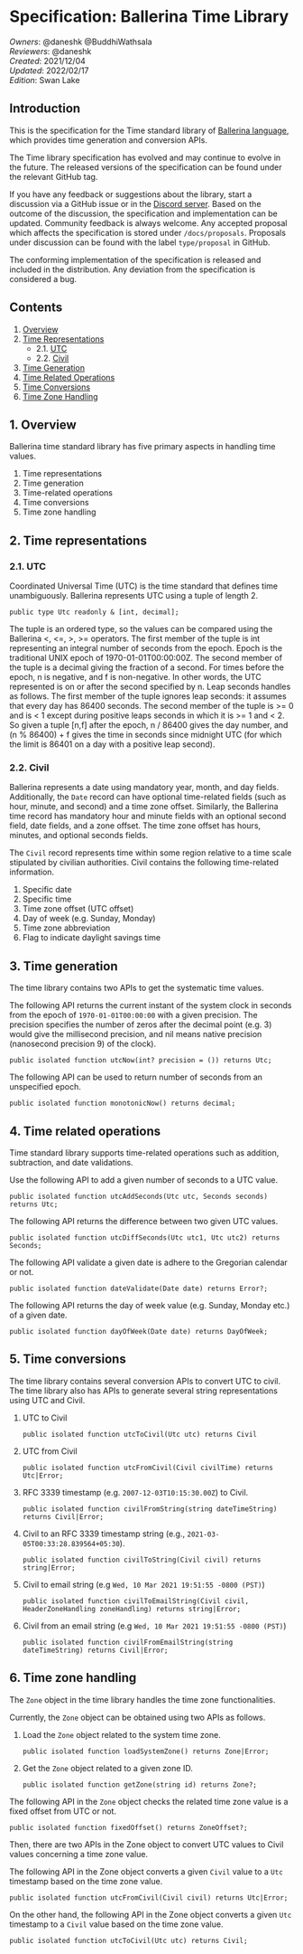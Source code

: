 # Specification: Ballerina Time Library

_Owners_: @daneshk @BuddhiWathsala  
_Reviewers_: @daneshk  
_Created_: 2021/12/04   
_Updated_: 2022/02/17  
_Edition_: Swan Lake 

## Introduction
This is the specification for the Time standard library of [Ballerina language](https://ballerina.io/), which provides time generation and conversion APIs.

The Time library specification has evolved and may continue to evolve in the future. The released versions of the specification can be found under the relevant GitHub tag.

If you have any feedback or suggestions about the library, start a discussion via a GitHub issue or in the [Discord server](https://discord.gg/ballerinalang). Based on the outcome of the discussion, the specification and implementation can be updated. Community feedback is always welcome. Any accepted proposal which affects the specification is stored under `/docs/proposals`. Proposals under discussion can be found with the label `type/proposal` in GitHub.

The conforming implementation of the specification is released and included in the distribution. Any deviation from the specification is considered a bug.

## Contents
1. [Overview](#1-overview)
2. [Time Representations](#2-time-epresentations)
    * 2.1. [UTC](#21-utc)
    * 2.2. [Civil](#22-civil)
3. [Time Generation](#3-time-generation)
4. [Time Related Operations](#4-time-related-operations)
5. [Time Conversions](#5-time-conversions)
6. [Time Zone Handling](#time-zone-handling)

## 1. Overview
Ballerina time standard library has five primary aspects in handling time values.
1. Time representations
2. Time generation
3. Time-related operations
4. Time conversions
5. Time zone handling

## 2. Time representations

### 2.1. UTC
Coordinated Universal Time (UTC) is the time standard that defines time unambiguously. Ballerina represents UTC using a tuple of length 2.

```ballerina
public type Utc readonly & [int, decimal];
```
The tuple is an ordered type, so the values can be compared using the Ballerina <, <=, >, >= operators. The first member of the tuple is int representing an integral number of seconds from the epoch. Epoch is the traditional UNIX epoch of 1970-01-01T00:00:00Z. The second member of the tuple is a decimal giving the fraction of a second. For times before the epoch, n is negative, and f is non-negative. In other words, the UTC represented is on or after the second specified by n. Leap seconds handles as follows. The first member of the tuple ignores leap seconds: it assumes that every day has 86400 seconds. The second member of the tuple is >= 0 and is < 1 except during positive leaps seconds in which it is >= 1 and < 2. So given a tuple [n,f] after the epoch, n / 86400 gives the day number, and (n % 86400) + f gives the time in seconds since midnight UTC (for which the limit is 86401 on a day with a positive leap second).

### 2.2. Civil

Ballerina represents a date using mandatory year, month, and day fields. Additionally, the `Date` record can have optional time-related fields (such as hour, minute, and second) and a time zone offset. Similarly, the Ballerina time record has mandatory hour and minute fields with an optional second field, date fields, and a zone offset. The time zone offset has hours, minutes, and optional seconds fields.

The `Civil` record represents time within some region relative to a time scale stipulated by civilian authorities. Civil contains the following time-related information.
1. Specific date
2. Specific time
3. Time zone offset (UTC offset)
4. Day of week (e.g. Sunday, Monday)
5. Time zone abbreviation
6. Flag to indicate daylight savings time

## 3. Time generation

The time library contains two APIs to get the systematic time values.

The following API returns the current instant of the system clock in seconds from the epoch of `1970-01-01T00:00:00` with a given precision. The precision specifies the number of zeros after the decimal point (e.g. 3) would give the millisecond precision, and nil means native precision (nanosecond precision 9) of the clock).

```ballerina
public isolated function utcNow(int? precision = ()) returns Utc;
```

The following API can be used to return number of seconds from an unspecified epoch.

```ballerina
public isolated function monotonicNow() returns decimal;
```

## 4. Time related operations

Time standard library supports time-related operations such as addition, subtraction, and date validations.

Use the following API to add a given number of seconds to a UTC value.

```ballerina
public isolated function utcAddSeconds(Utc utc, Seconds seconds) returns Utc;
```

The following API returns the difference between two given UTC values.

```ballerina
public isolated function utcDiffSeconds(Utc utc1, Utc utc2) returns Seconds;
```

The following API validate a given date is adhere to the Gregorian calendar or not.

```ballerina
public isolated function dateValidate(Date date) returns Error?;
```

The following API returns the day of week value (e.g. Sunday, Monday etc.) of a given date.

```ballerina
public isolated function dayOfWeek(Date date) returns DayOfWeek;
```

## 5. Time conversions

The time library contains several conversion APIs to convert UTC to civil. The time library also has APIs to generate several string representations using UTC and Civil.

1. UTC to Civil
    ```ballerina
    public isolated function utcToCivil(Utc utc) returns Civil
    ```
2. UTC from Civil
    ```ballerina
    public isolated function utcFromCivil(Civil civilTime) returns Utc|Error;
    ```
3. RFC 3339 timestamp (e.g. `2007-12-03T10:15:30.00Z`) to Civil.
    ```ballerina
    public isolated function civilFromString(string dateTimeString) returns Civil|Error;
    ```
4. Civil to an RFC 3339 timestamp string (e.g., `2021-03-05T00:33:28.839564+05:30`).
    ```ballerina
    public isolated function civilToString(Civil civil) returns string|Error;
    ```
5. Civil to email string (e.g `Wed, 10 Mar 2021 19:51:55 -0800 (PST)`)
    ```ballerina
    public isolated function civilToEmailString(Civil civil, HeaderZoneHandling zoneHandling) returns string|Error;
    ```
6. Civil from an email string (e.g `Wed, 10 Mar 2021 19:51:55 -0800 (PST)`)
    ```ballerina
    public isolated function civilFromEmailString(string dateTimeString) returns Civil|Error;
    ```

## 6. Time zone handling

The `Zone` object in the time library handles the time zone functionalities.

Currently, the `Zone` object can be obtained using two APIs as follows.

1. Load the `Zone` object related to the system time zone.
    ```ballerina
    public isolated function loadSystemZone() returns Zone|Error;
    ```
2. Get the `Zone` object related to a given zone ID.
    ```ballerina
    public isolated function getZone(string id) returns Zone?;
    ```

The following API in the `Zone` object checks the related time zone value is a fixed offset from UTC or not.

```ballerina
public isolated function fixedOffset() returns ZoneOffset?;
```

Then, there are two APIs in the Zone object to convert UTC values to Civil values concerning a time zone value.

The following API in the Zone object converts a given `Civil` value to a `Utc` timestamp based on the time zone value.

```ballerina
public isolated function utcFromCivil(Civil civil) returns Utc|Error;
```

On the other hand, the following API in the Zone object converts a given `Utc` timestamp to a `Civil` value based on the time zone value.

```ballerina
public isolated function utcToCivil(Utc utc) returns Civil;
```
